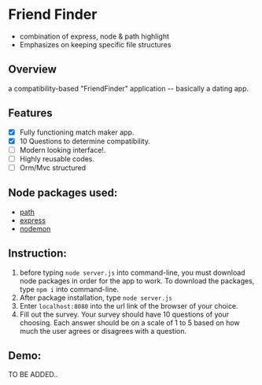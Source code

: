 # Friend Finder
- combination of express, node & path highlight
- Emphasizes on keeping specific file structures

## Overview

a compatibility-based "FriendFinder" application -- basically a dating app.

## Features

- [x] Fully functioning match maker app. 
- [x] 10 Questions to determine compatibility.
- [ ] Modern looking interface!.
- [ ] Highly reusable codes.
- [ ] Orm/Mvc structured

## Node packages used:

* [path](https://www.npmjs.com/package/path)
* [express](https://www.npmjs.com/package/express)
* [nodemon](https://www.npmjs.com/package/nodemon) <dev only>

## Instruction:

1. before typing `node server.js` into command-line, you must download node packages in order for the app to work. To download the packages, type `npm i` into command-line.
2. After package installation, type `node server.js`
3. Enter `localhost:8080` into the url link of the browser of your choice.
4. Fill out the survey. Your survey should have 10 questions of your choosing. Each answer should be on a scale of 1 to 5 based on how much the user agrees or disagrees with a question.

## Demo:
TO BE ADDED..

